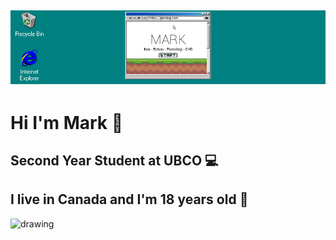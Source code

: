 <img src="banner.png"/> </img>
---
# Hi I'm Mark 👋
## Second Year Student at UBCO 💻
## I live in Canada and I'm 18 years old 🍁
<img src="https://media1.giphy.com/media/vmGjjH1XOjViEfbBfZ/giphy.gif" alt="drawing" width="300"/> 
<!--
**M6rk/M6rk** is a ✨ _special_ ✨ repository because its `README.md` (this file) appears on your GitHub profile.

Here are some ideas to get you started:

- 🔭 I’m currently working on ...
- 🌱 I’m currently learning ...
- 👯 I’m looking to collaborate on ...
- 🤔 I’m looking for help with ...
- 💬 Ask me about ...
- 📫 How to reach me: ...
- 😄 Pronouns: ...
- ⚡ Fun fact: ...
-->
